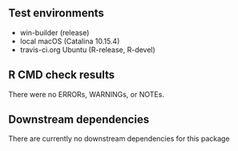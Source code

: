## Test environments 
- win-builder (release)
- local macOS (Catalina 10.15.4)
- travis-ci.org Ubuntu (R-release, R-devel)

## R CMD check results
There were no ERRORs, WARNINGs, or NOTEs.

## Downstream dependencies
There are currently no downstream dependencies for this package